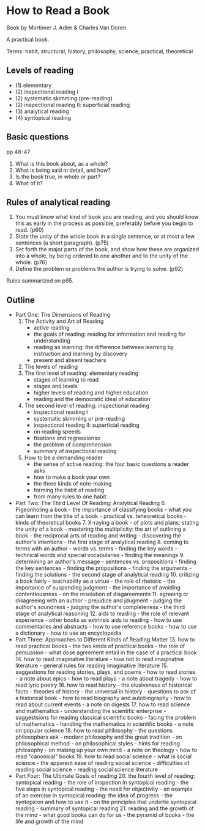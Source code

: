 # How to Read a Book

Book by Mortimer J. Adler & Charles Van Doren

A practical book.

Terms: habit, structural, history, philosophy, science, practical, theoretical

## Levels of reading

- (1) elementary
- (2) inspectional reading I
- (2) systematic skimming (pre-reading)
- (2) inspectional reading II: superficial reading
- (3) analytical reading
- (4) syntopical reading

## Basic questions

pp 46-47

1. What is this book about, as a whole?
2. What is being said in detail, and how?
3. Is the book true, in whole or part?
4. What of it?


## Rules of analytical reading

1. You must know what kind of book you are reading, and you should know this as
   early in the process as possible, preferably before you begin to read. (p60) 
2. State the unity of the whole book in a single sentence, or at most a few
   sentences (a short paragraph). (p75)
3. Set forth the major parts of the book, and show how these are organized into
   a whole, by being ordered to one another and to the unity of the whole.
   (p76)
4. Define the problem or problems the author is trying to solve. (p92)

Rules summarized on p95.

## Outline

- Part One: The Dimensions of Reading
    1. The Activity and Art of Reading
        - active reading
        - the goals of reading: reading for information and reading for
            understanding
        - reading as learning: the difference between learning by instruction and
            learning by discovery
        - present and absent teachers
    2. The levels of reading
    3. The first level of reading: elementary reading
        - stages of learning to read
        - stages and levels
        - higher levels of reading and higher education
        - reading and the democratic ideal of education
    4. The second level of reading: inspectional reading
        - inspectional reading I
        - systematic skimming or pre-reading
        - inspectional reading II: superficial reading
        - on reading speeds
        - fixations and regressionss
        - the problem of comprehension
        - summary of inspectional reading
    5. How to be a demanding reader
        - the sense of active reading: the four basic questions a reader asks
        - how to make a book your own
        - the three kinds of note-making
        - forming the habit of reading
        - from many rules to one habit
- Part Two: The Third Level Of Reading: Analytical Reading
    6. Pigeonholing a book
        - the importance of classifying books
        - what you can learn from the title of a book
        - practical vs. teheoretical books
        - kinds of theoretical books
    7. X-raying a book
        - of plots and plans: stating the unity of a book
        - mastering the multiplicity: the art of outlining a book
        - the reciprocal arts of reading and writing
        - discovering the author's intentions
        - the first stage of analytical reading
    8. coming to terms with an author
        - words vs. terms
        - finding the key words
        - technical words and special vocabularies
        - finding the meanings
    9. determining an author's message
        - sentences vs. propositions
        - finding the key sentences
        -  finding the propositions
        -  finding the arguments
        -  finding the solutions
        -  the second stage of analytical reading
    10. critizing a book fairly
        - teachability as a virtue
        - the role of rhetoric
        - the importance of suspending judgment
        - the importance of avoiding contentiousness
        - on the resolution of disgareements
    11. agreeing or disagreeing with an author
        - prejudice and jdugment
        - judging the author's soundness
        - judging the author's completeness
        - the third stage of analytical reasoning
    12. aids to reading
        - the role of relevant experience
        - other books as extrinsic aids to reading
        - how to use commentaries and abstracts
        - how to use reference books
        - how to use a dictionary
        - how to use an encyclopedia
- Part Three: Approaches to Different Kinds of Reading Matter
    13. how to read practical books
        - the two kinds of practical books
        - the role of persuasion
        - what dose agreement entail in the case of a practical book
    14. how to read imaginative literature
        - how not to read imaginative literature
        - general rules for reading imaginative literature
    15. suggestions for reading stories, plays, and poems
        - how to read stories
        - a note about epics
        - how to read plays
        - a note about tragedy
        - how to read lyric poetry
    16. how to read history
        - the elusiveness of historical facts
        - theories of history
        - the universal in history
        - questions to ask of a historical book
        - how to read biography and autobiography
        - how to read about current events
        - a note on digests
    17.  how to read science and mathematics
        - understanding the scientific enterprise
        - suggestsions for reading classical scientific books
        - facing the problem of mathematics
        - handling the mathematics in scientific books
        - a note on popular science
    18. how to read philosophy
        - the questions philosophers ask
        - modern philosophy and the great tradition
        - on philosophical method
        - on philosophical styles
        - hints for reading philosophy
        - on making up your own mind
        - a note on theology
        - how to read "canonical" books
    19. how to read social science
         - what is social science
         - the apparent ease of reading social science
         - difficulties of reading social science
         - reading social science literature
- Part Four: The Ultimate Goals of reading
    20. the fourth level of reading: syntopical reading
        - the role of inspection in syntopical reading
        - the five steps in syntopical reading
        - the need for objectivity
        - an example of an exercise in syntopical reading: the idea of progress
        - the syntopicon and how to use it
        - on the principles that underlie syntopical reading
        - summary of syntopical reading
    21. reading and the growth of the mind
        - what good books can do for us
        - the pyramid of books
        - the life and growth of the mind
